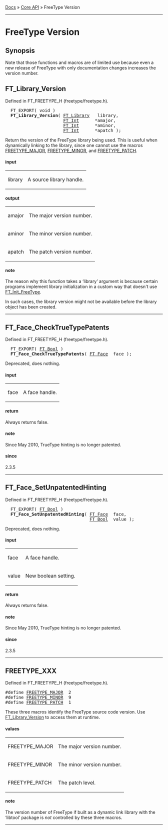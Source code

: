 [Docs](index.md) &raquo; [Core API](ft2-toc.md#core-api) &raquo; FreeType Version

-------------------------------


# FreeType Version

## Synopsis

Note that those functions and macros are of limited use because even a new release of FreeType with only documentation changes increases the version number.

## FT_Library_Version

Defined in FT_FREETYPE_H (freetype/freetype.h).

<pre>
  FT_EXPORT( <span class="keyword">void</span> )
  <b>FT_Library_Version</b>( <a href="/../ft2-base_interface/#ft_library">FT_Library</a>   library,
                      <a href="/../ft2-basic_types/#ft_int">FT_Int</a>      *amajor,
                      <a href="/../ft2-basic_types/#ft_int">FT_Int</a>      *aminor,
                      <a href="/../ft2-basic_types/#ft_int">FT_Int</a>      *apatch );
</pre>


Return the version of the FreeType library being used. This is useful when dynamically linking to the library, since one cannot use the macros <a href="/../ft2-version/#freetype_xxx">FREETYPE_MAJOR</a>, <a href="/../ft2-version/#freetype_xxx">FREETYPE_MINOR</a>, and <a href="/../ft2-version/#freetype_xxx">FREETYPE_PATCH</a>.

<h4>input</h4>
<table class="fields">
<tr><td class="val" id="library">library</td><td class="desc">

A source library handle.
</td></tr>
</table>

<h4>output</h4>
<table class="fields">
<tr><td class="val" id="amajor">amajor</td><td class="desc">

The major version number.
</td></tr>
<tr><td class="val" id="aminor">aminor</td><td class="desc">

The minor version number.
</td></tr>
<tr><td class="val" id="apatch">apatch</td><td class="desc">

The patch version number.
</td></tr>
</table>

<h4>note</h4>

The reason why this function takes a &lsquo;library&rsquo; argument is because certain programs implement library initialization in a custom way that doesn't use <a href="/../ft2-base_interface/#ft_init_freetype">FT_Init_FreeType</a>.

In such cases, the library version might not be available before the library object has been created.

<hr />

## FT_Face_CheckTrueTypePatents

Defined in FT_FREETYPE_H (freetype/freetype.h).

<pre>
  FT_EXPORT( <a href="/../ft2-basic_types/#ft_bool">FT_Bool</a> )
  <b>FT_Face_CheckTrueTypePatents</b>( <a href="/../ft2-base_interface/#ft_face">FT_Face</a>  face );
</pre>


Deprecated, does nothing.

<h4>input</h4>
<table class="fields">
<tr><td class="val" id="face">face</td><td class="desc">

A face handle.
</td></tr>
</table>

<h4>return</h4>

Always returns false.

<h4>note</h4>

Since May 2010, TrueType hinting is no longer patented.

<h4>since</h4>

2.3.5

<hr />

## FT_Face_SetUnpatentedHinting

Defined in FT_FREETYPE_H (freetype/freetype.h).

<pre>
  FT_EXPORT( <a href="/../ft2-basic_types/#ft_bool">FT_Bool</a> )
  <b>FT_Face_SetUnpatentedHinting</b>( <a href="/../ft2-base_interface/#ft_face">FT_Face</a>  face,
                                <a href="/../ft2-basic_types/#ft_bool">FT_Bool</a>  value );
</pre>


Deprecated, does nothing.

<h4>input</h4>
<table class="fields">
<tr><td class="val" id="face">face</td><td class="desc">

A face handle.
</td></tr>
<tr><td class="val" id="value">value</td><td class="desc">

New boolean setting.
</td></tr>
</table>

<h4>return</h4>

Always returns false.

<h4>note</h4>

Since May 2010, TrueType hinting is no longer patented.

<h4>since</h4>

2.3.5

<hr />

## FREETYPE_XXX

Defined in FT_FREETYPE_H (freetype/freetype.h).

<pre>
#define <a href="/../ft2-version/#freetype_major">FREETYPE_MAJOR</a>  2
#define <a href="/../ft2-version/#freetype_minor">FREETYPE_MINOR</a>  9
#define <a href="/../ft2-version/#freetype_patch">FREETYPE_PATCH</a>  1
</pre>


These three macros identify the FreeType source code version. Use <a href="/../ft2-version/#ft_library_version">FT_Library_Version</a> to access them at runtime.

<h4>values</h4>
<table class="fields">
<tr><td class="val" id="freetype_major">FREETYPE_MAJOR</td><td class="desc">

The major version number.
</td></tr>
<tr><td class="val" id="freetype_minor">FREETYPE_MINOR</td><td class="desc">

The minor version number.
</td></tr>
<tr><td class="val" id="freetype_patch">FREETYPE_PATCH</td><td class="desc">

The patch level.
</td></tr>
</table>

<h4>note</h4>

The version number of FreeType if built as a dynamic link library with the &lsquo;libtool&rsquo; package is _not_ controlled by these three macros.

<hr />

